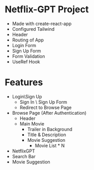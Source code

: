 # Netflix-GPT Project

- Made with create-react-app
- Configured Tailwind
- Header
- Routing of App
- Login Form
- Sign Up Form
- Form Validation
- UseRef Hook

# Features

- Login\Sign Up
  - Sign In \ Sign Up Form
  - Redirect to Browse Page
- Browse Page (After Authentication)
  - Header
  - Main Movie
    - Trailer in Background
    - Title & Description
    - Movie Suggestion
      - Movie List \* N
- NetflixGPT
- Search Bar
- Movie Suggestion
